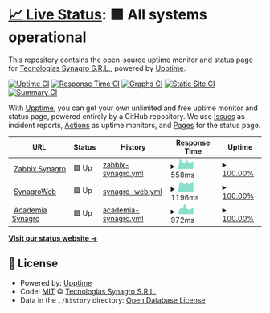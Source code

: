 # [📈 Live Status](https://TecnologiasSynagro.github.io/upptime): <!--live status--> **🟩 All systems operational**

This repository contains the open-source uptime monitor and status page for [Tecnologías Synagro S.R.L.](https://TecnologiasSynagro.github.io/upptime), powered by [Upptime](https://github.com/upptime/upptime).

[![Uptime CI](https://github.com/TecnologiasSynagro/upptime/workflows/Uptime%20CI/badge.svg)](https://github.com/TecnologiasSynagro/upptime/actions?query=workflow%3A%22Uptime+CI%22)
[![Response Time CI](https://github.com/TecnologiasSynagro/upptime/workflows/Response%20Time%20CI/badge.svg)](https://github.com/TecnologiasSynagro/upptime/actions?query=workflow%3A%22Response+Time+CI%22)
[![Graphs CI](https://github.com/TecnologiasSynagro/upptime/workflows/Graphs%20CI/badge.svg)](https://github.com/TecnologiasSynagro/upptime/actions?query=workflow%3A%22Graphs+CI%22)
[![Static Site CI](https://github.com/TecnologiasSynagro/upptime/workflows/Static%20Site%20CI/badge.svg)](https://github.com/TecnologiasSynagro/upptime/actions?query=workflow%3A%22Static+Site+CI%22)
[![Summary CI](https://github.com/TecnologiasSynagro/upptime/workflows/Summary%20CI/badge.svg)](https://github.com/TecnologiasSynagro/upptime/actions?query=workflow%3A%22Summary+CI%22)

With [Upptime](https://upptime.js.org), you can get your own unlimited and free uptime monitor and status page, powered entirely by a GitHub repository. We use [Issues](https://github.com/TecnologiasSynagro/upptime/issues) as incident reports, [Actions](https://github.com/TecnologiasSynagro/upptime/actions) as uptime monitors, and [Pages](https://TecnologiasSynagro.github.io/upptime) for the status page.

<!--start: status pages-->
<!-- This summary is generated by Upptime (https://github.com/upptime/upptime) -->
<!-- Do not edit this manually, your changes will be overwritten -->
<!-- prettier-ignore -->
| URL | Status | History | Response Time | Uptime |
| --- | ------ | ------- | ------------- | ------ |
| <img alt="" src="https://assets.zabbix.com/img/favicon.ico" height="13"> [Zabbix Synagro](https://zabbix.synagro.com.ar) | 🟩 Up | [zabbix-synagro.yml](https://github.com/TecnologiasSynagro/upptime/commits/HEAD/history/zabbix-synagro.yml) | <details><summary><img alt="Response time graph" src="./graphs/zabbix-synagro/response-time-week.png" height="20"> 558ms</summary><br><a href="https://TecnologiasSynagro.github.io/upptime/history/zabbix-synagro"><img alt="Response time 587" src="https://img.shields.io/endpoint?url=https%3A%2F%2Fraw.githubusercontent.com%2FTecnologiasSynagro%2Fupptime%2FHEAD%2Fapi%2Fzabbix-synagro%2Fresponse-time.json"></a><br><a href="https://TecnologiasSynagro.github.io/upptime/history/zabbix-synagro"><img alt="24-hour response time 629" src="https://img.shields.io/endpoint?url=https%3A%2F%2Fraw.githubusercontent.com%2FTecnologiasSynagro%2Fupptime%2FHEAD%2Fapi%2Fzabbix-synagro%2Fresponse-time-day.json"></a><br><a href="https://TecnologiasSynagro.github.io/upptime/history/zabbix-synagro"><img alt="7-day response time 558" src="https://img.shields.io/endpoint?url=https%3A%2F%2Fraw.githubusercontent.com%2FTecnologiasSynagro%2Fupptime%2FHEAD%2Fapi%2Fzabbix-synagro%2Fresponse-time-week.json"></a><br><a href="https://TecnologiasSynagro.github.io/upptime/history/zabbix-synagro"><img alt="30-day response time 587" src="https://img.shields.io/endpoint?url=https%3A%2F%2Fraw.githubusercontent.com%2FTecnologiasSynagro%2Fupptime%2FHEAD%2Fapi%2Fzabbix-synagro%2Fresponse-time-month.json"></a><br><a href="https://TecnologiasSynagro.github.io/upptime/history/zabbix-synagro"><img alt="1-year response time 587" src="https://img.shields.io/endpoint?url=https%3A%2F%2Fraw.githubusercontent.com%2FTecnologiasSynagro%2Fupptime%2FHEAD%2Fapi%2Fzabbix-synagro%2Fresponse-time-year.json"></a></details> | <details><summary><a href="https://TecnologiasSynagro.github.io/upptime/history/zabbix-synagro">100.00%</a></summary><a href="https://TecnologiasSynagro.github.io/upptime/history/zabbix-synagro"><img alt="All-time uptime 100.00%" src="https://img.shields.io/endpoint?url=https%3A%2F%2Fraw.githubusercontent.com%2FTecnologiasSynagro%2Fupptime%2FHEAD%2Fapi%2Fzabbix-synagro%2Fuptime.json"></a><br><a href="https://TecnologiasSynagro.github.io/upptime/history/zabbix-synagro"><img alt="24-hour uptime 100.00%" src="https://img.shields.io/endpoint?url=https%3A%2F%2Fraw.githubusercontent.com%2FTecnologiasSynagro%2Fupptime%2FHEAD%2Fapi%2Fzabbix-synagro%2Fuptime-day.json"></a><br><a href="https://TecnologiasSynagro.github.io/upptime/history/zabbix-synagro"><img alt="7-day uptime 100.00%" src="https://img.shields.io/endpoint?url=https%3A%2F%2Fraw.githubusercontent.com%2FTecnologiasSynagro%2Fupptime%2FHEAD%2Fapi%2Fzabbix-synagro%2Fuptime-week.json"></a><br><a href="https://TecnologiasSynagro.github.io/upptime/history/zabbix-synagro"><img alt="30-day uptime 100.00%" src="https://img.shields.io/endpoint?url=https%3A%2F%2Fraw.githubusercontent.com%2FTecnologiasSynagro%2Fupptime%2FHEAD%2Fapi%2Fzabbix-synagro%2Fuptime-month.json"></a><br><a href="https://TecnologiasSynagro.github.io/upptime/history/zabbix-synagro"><img alt="1-year uptime 100.00%" src="https://img.shields.io/endpoint?url=https%3A%2F%2Fraw.githubusercontent.com%2FTecnologiasSynagro%2Fupptime%2FHEAD%2Fapi%2Fzabbix-synagro%2Fuptime-year.json"></a></details>
| <img alt="" src="https://synagro.com.ar/favicon.ico" height="13"> [SynagroWeb](https://synagroweb.com) | 🟩 Up | [synagro-web.yml](https://github.com/TecnologiasSynagro/upptime/commits/HEAD/history/synagro-web.yml) | <details><summary><img alt="Response time graph" src="./graphs/synagro-web/response-time-week.png" height="20"> 1196ms</summary><br><a href="https://TecnologiasSynagro.github.io/upptime/history/synagro-web"><img alt="Response time 1223" src="https://img.shields.io/endpoint?url=https%3A%2F%2Fraw.githubusercontent.com%2FTecnologiasSynagro%2Fupptime%2FHEAD%2Fapi%2Fsynagro-web%2Fresponse-time.json"></a><br><a href="https://TecnologiasSynagro.github.io/upptime/history/synagro-web"><img alt="24-hour response time 1332" src="https://img.shields.io/endpoint?url=https%3A%2F%2Fraw.githubusercontent.com%2FTecnologiasSynagro%2Fupptime%2FHEAD%2Fapi%2Fsynagro-web%2Fresponse-time-day.json"></a><br><a href="https://TecnologiasSynagro.github.io/upptime/history/synagro-web"><img alt="7-day response time 1196" src="https://img.shields.io/endpoint?url=https%3A%2F%2Fraw.githubusercontent.com%2FTecnologiasSynagro%2Fupptime%2FHEAD%2Fapi%2Fsynagro-web%2Fresponse-time-week.json"></a><br><a href="https://TecnologiasSynagro.github.io/upptime/history/synagro-web"><img alt="30-day response time 1223" src="https://img.shields.io/endpoint?url=https%3A%2F%2Fraw.githubusercontent.com%2FTecnologiasSynagro%2Fupptime%2FHEAD%2Fapi%2Fsynagro-web%2Fresponse-time-month.json"></a><br><a href="https://TecnologiasSynagro.github.io/upptime/history/synagro-web"><img alt="1-year response time 1223" src="https://img.shields.io/endpoint?url=https%3A%2F%2Fraw.githubusercontent.com%2FTecnologiasSynagro%2Fupptime%2FHEAD%2Fapi%2Fsynagro-web%2Fresponse-time-year.json"></a></details> | <details><summary><a href="https://TecnologiasSynagro.github.io/upptime/history/synagro-web">100.00%</a></summary><a href="https://TecnologiasSynagro.github.io/upptime/history/synagro-web"><img alt="All-time uptime 100.00%" src="https://img.shields.io/endpoint?url=https%3A%2F%2Fraw.githubusercontent.com%2FTecnologiasSynagro%2Fupptime%2FHEAD%2Fapi%2Fsynagro-web%2Fuptime.json"></a><br><a href="https://TecnologiasSynagro.github.io/upptime/history/synagro-web"><img alt="24-hour uptime 100.00%" src="https://img.shields.io/endpoint?url=https%3A%2F%2Fraw.githubusercontent.com%2FTecnologiasSynagro%2Fupptime%2FHEAD%2Fapi%2Fsynagro-web%2Fuptime-day.json"></a><br><a href="https://TecnologiasSynagro.github.io/upptime/history/synagro-web"><img alt="7-day uptime 100.00%" src="https://img.shields.io/endpoint?url=https%3A%2F%2Fraw.githubusercontent.com%2FTecnologiasSynagro%2Fupptime%2FHEAD%2Fapi%2Fsynagro-web%2Fuptime-week.json"></a><br><a href="https://TecnologiasSynagro.github.io/upptime/history/synagro-web"><img alt="30-day uptime 100.00%" src="https://img.shields.io/endpoint?url=https%3A%2F%2Fraw.githubusercontent.com%2FTecnologiasSynagro%2Fupptime%2FHEAD%2Fapi%2Fsynagro-web%2Fuptime-month.json"></a><br><a href="https://TecnologiasSynagro.github.io/upptime/history/synagro-web"><img alt="1-year uptime 100.00%" src="https://img.shields.io/endpoint?url=https%3A%2F%2Fraw.githubusercontent.com%2FTecnologiasSynagro%2Fupptime%2FHEAD%2Fapi%2Fsynagro-web%2Fuptime-year.json"></a></details>
| <img alt="" src="https://synagro.com.ar/favicon.ico" height="13"> [Academia Synagro](https://academia.synagro.com.ar/login/canvas) | 🟩 Up | [academia-synagro.yml](https://github.com/TecnologiasSynagro/upptime/commits/HEAD/history/academia-synagro.yml) | <details><summary><img alt="Response time graph" src="./graphs/academia-synagro/response-time-week.png" height="20"> 972ms</summary><br><a href="https://TecnologiasSynagro.github.io/upptime/history/academia-synagro"><img alt="Response time 926" src="https://img.shields.io/endpoint?url=https%3A%2F%2Fraw.githubusercontent.com%2FTecnologiasSynagro%2Fupptime%2FHEAD%2Fapi%2Facademia-synagro%2Fresponse-time.json"></a><br><a href="https://TecnologiasSynagro.github.io/upptime/history/academia-synagro"><img alt="24-hour response time 924" src="https://img.shields.io/endpoint?url=https%3A%2F%2Fraw.githubusercontent.com%2FTecnologiasSynagro%2Fupptime%2FHEAD%2Fapi%2Facademia-synagro%2Fresponse-time-day.json"></a><br><a href="https://TecnologiasSynagro.github.io/upptime/history/academia-synagro"><img alt="7-day response time 972" src="https://img.shields.io/endpoint?url=https%3A%2F%2Fraw.githubusercontent.com%2FTecnologiasSynagro%2Fupptime%2FHEAD%2Fapi%2Facademia-synagro%2Fresponse-time-week.json"></a><br><a href="https://TecnologiasSynagro.github.io/upptime/history/academia-synagro"><img alt="30-day response time 926" src="https://img.shields.io/endpoint?url=https%3A%2F%2Fraw.githubusercontent.com%2FTecnologiasSynagro%2Fupptime%2FHEAD%2Fapi%2Facademia-synagro%2Fresponse-time-month.json"></a><br><a href="https://TecnologiasSynagro.github.io/upptime/history/academia-synagro"><img alt="1-year response time 926" src="https://img.shields.io/endpoint?url=https%3A%2F%2Fraw.githubusercontent.com%2FTecnologiasSynagro%2Fupptime%2FHEAD%2Fapi%2Facademia-synagro%2Fresponse-time-year.json"></a></details> | <details><summary><a href="https://TecnologiasSynagro.github.io/upptime/history/academia-synagro">100.00%</a></summary><a href="https://TecnologiasSynagro.github.io/upptime/history/academia-synagro"><img alt="All-time uptime 100.00%" src="https://img.shields.io/endpoint?url=https%3A%2F%2Fraw.githubusercontent.com%2FTecnologiasSynagro%2Fupptime%2FHEAD%2Fapi%2Facademia-synagro%2Fuptime.json"></a><br><a href="https://TecnologiasSynagro.github.io/upptime/history/academia-synagro"><img alt="24-hour uptime 100.00%" src="https://img.shields.io/endpoint?url=https%3A%2F%2Fraw.githubusercontent.com%2FTecnologiasSynagro%2Fupptime%2FHEAD%2Fapi%2Facademia-synagro%2Fuptime-day.json"></a><br><a href="https://TecnologiasSynagro.github.io/upptime/history/academia-synagro"><img alt="7-day uptime 100.00%" src="https://img.shields.io/endpoint?url=https%3A%2F%2Fraw.githubusercontent.com%2FTecnologiasSynagro%2Fupptime%2FHEAD%2Fapi%2Facademia-synagro%2Fuptime-week.json"></a><br><a href="https://TecnologiasSynagro.github.io/upptime/history/academia-synagro"><img alt="30-day uptime 100.00%" src="https://img.shields.io/endpoint?url=https%3A%2F%2Fraw.githubusercontent.com%2FTecnologiasSynagro%2Fupptime%2FHEAD%2Fapi%2Facademia-synagro%2Fuptime-month.json"></a><br><a href="https://TecnologiasSynagro.github.io/upptime/history/academia-synagro"><img alt="1-year uptime 100.00%" src="https://img.shields.io/endpoint?url=https%3A%2F%2Fraw.githubusercontent.com%2FTecnologiasSynagro%2Fupptime%2FHEAD%2Fapi%2Facademia-synagro%2Fuptime-year.json"></a></details>

<!--end: status pages-->

[**Visit our status website →**](https://TecnologiasSynagro.github.io/upptime)

## 📄 License

- Powered by: [Upptime](https://github.com/upptime/upptime)
- Code: [MIT](./LICENSE) © [Tecnologías Synagro S.R.L.](https://TecnologiasSynagro.github.io/upptime)
- Data in the `./history` directory: [Open Database License](https://opendatacommons.org/licenses/odbl/1-0/)
